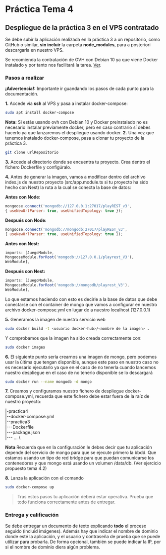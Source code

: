 # Práctica Tema 4

## Despliegue de la práctica 3 en el VPS contratado

Se debe subir la aplicación realizada en la práctica 3 a un repositorio, como GitHub o similar, **sin incluir** la carpeta **node_modules**, para a posteriori descargarla en nuestro VPS.

Se recomienda la contratación de OVH con Debian 10 ya que viene Docker instalado y por tanto nos facilitará la tarea. [Ver](https://www.ovh.es/order/vps/?v=3&_gl=1*175gno2*_gcl_aw*R0NMLjE2NzM5NTgwMjMuQ2owS0NRaUFxNW1lQmhDeUFSSXNBSnJ0ZHI2bTBscjZLUUtLanY5QmxYMlhZeG54Z2ZJMlNhM1hvanBLV1daS3J4WXVMSzd3SDRPWDVZRWFBdnZuRUFMd193Y0I.#/vps/build?selection=~(range~'Starter~flavor~'vps-starter-1-2-20~os~'debian_10_docker~datacenters~(GRA~1)~pricingMode~'default~duration~'P1M)).

### Pasos a realizar
**¡Advertencia!:** Importante ir guandando los pasos de cada punto para la documentación.

**1.** Accede vía **ssh** al VPS y pasa a instalar docker-compose:
```bash
sudo apt install docker-compose
```
**Nota:** Si estás usando ovh con Debian 10 y Docker preinstalado no es necesario instalar previamente docker, pero en caso contrario sí debes hacerlo ya que lanzaremos el despliegue usando docker.
**2.** Una vez que tenemos instalado docker-compose, pasa a clonar tu proyecto de la práctica 3.
```bash
git clone urlRepositorio
```
**3.** Accede al directorio donde se encuentra tu proyecto. Crea dentro el fichero Dockerfile y configúralo.

**4.** Antes de generar la imagen, vamos a modificar dentro del archivo index.js de nuestro proyecto (src/app.module.ts si tu proyecto ha sido hecho con Nest) la ruta a la cual se conecta la base de datos:

**Antes con Node:**
```js
mongoose.connect('mongodb://127.0.0.1:27017/playREST_v3', 
{ useNewUrlParser: true, useUnifiedTopology: true });
```
**Después con Node:**
```js
mongoose.connect('mongodb://mongodb:27017/playREST_v3', 
{ useNewUrlParser: true, useUnifiedTopology: true });
```

**Antes con Nest:**
```ts
imports: [JuegoModule, 
MongooseModule.forRoot('mongodb://127.0.0.1/playrest_V3'), 
WebModule],
```

**Después con Nest:**
```ts
imports: [JuegoModule, 
MongooseModule.forRoot('mongodb://mongodb/playrest_V3'), 
WebModule],
```

Lo que estamos haciendo con esto es decirle a la base de datos que debe conectarse con el container de mongo que vamos a configurar en nuestro archivo docker-compose.yml en lugar de a nuestro localhost (127.0.0.1)

**5.** Generamos la imagen de nuestro servicio web
```bash
sudo docker build -t <usuario docker-hub>/<nombre de la imagen> .
```

Y comprobamos que la imagen ha sido creada correctamente con:
```bash
sudo docker images
```
**6.** El siguiente punto sería crearnos una imagen de mongo, pero podemos usar la última que tengan disponible, aunque este paso en nuestro caso no es necesario ejecutarlo ya que en el caso de no tenerla cuando lancemos nuestro despliegue en el caso de no tenerlo disponible se lo descargará
```bash
sudo docker run --name mongodb -d mongo
```
**7.** Creamos y configuramos nuestro fichero de despliegue docker-compose.yml, recuerda que este fichero debe estar fuera de la raíz de nuestro proyecto:

|-practica4 \
|--docker-compose.yml \
|--practica3 \
|---Dockerfile \
|---package.json \
|--- ... \

**Nota** Recuerda que en la configuración le debes decir que tu aplicación depende del servicio de mongo para que se ejecute primero la bbdd. Que estamos usando un tipo de red bridge para que puedan comunicarse los contenedores y que mongo está usando un volumen /data/db. (Ver ejercicio propuesto tema 4.2)

**8.** Lanza la aplicación con el comando
```bash
sudo docker-compose up
```

> Tras estos pasos tu aplicación deberá estar operativa. Prueba que todo funciona correctamente antes de entregar.
### Entrega y calificación

Se debe entregar un documento de texto explicando **todo** el proceso seguido (incluid imágenes). Además hay que indicar el nombre de dominio donde esté la aplicación, y el usuario y contraseña de prueba que se puede utilizar para probarla. De forma opcional, también se puede indicar la IP, por si el nombre de dominio diera algún problema.
